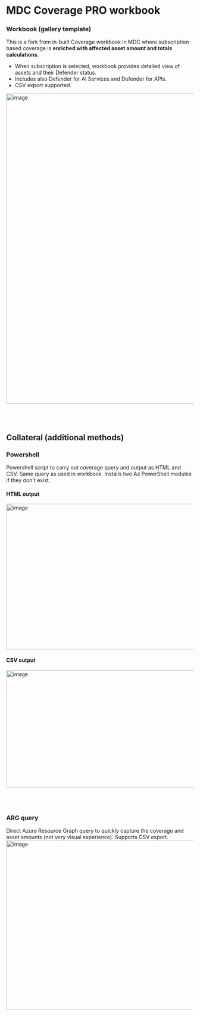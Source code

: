 # MDC Coverage PRO workbook

### Workbook (gallery template)
This is a fork from in-built Coverage workbook in MDC where subscription based coverage is **enriched with affected asset amount and totals calculations**. 
- When subscription is selected, workbook provides detailed view of assets and their Defender status.
- Includes also Defender for AI Services and Defender for APIs.
- CSV export supported. 

<img width="1769" height="831" alt="image" src="https://github.com/user-attachments/assets/cf9b64bf-b057-4ed6-841d-abbaaca027b8" />

<br><br>
## Collateral (additional methods)
### Powershell
Powershell script to carry out coverage query and output as HTML and CSV. Same query as used in workbook. Installs two Az PowerShell modules if they don't exist.
#### HTML output
<img width="1752" height="390" alt="image" src="https://github.com/user-attachments/assets/a03a7e1f-867a-438e-8f52-03ef5a3b32c6" />

#### CSV output
<img width="1616" height="314" alt="image" src="https://github.com/user-attachments/assets/6778c3bf-243c-4ca3-9758-074a5e67fefe" />

<br><br>
### ARG query
Direct Azure Resource Graph query to quickly capture the coverage and asset amounts (not very  visual experience). Supports CSV export.
<img width="1589" height="454" alt="image" src="https://github.com/user-attachments/assets/c3ac776b-f7b4-4fde-8502-388293e04314" />

